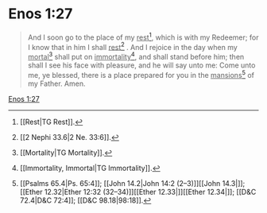 # Enos 1:27

> And I soon go to the place of my <u>rest</u>[^a], which is with my Redeemer; for I know that in him I shall <u>rest</u>[^b] . And I rejoice in the day when my <u>mortal</u>[^c] shall put on <u>immortality</u>[^d], and shall stand before him; then shall I see his face with pleasure, and he will say unto me: Come unto me, ye blessed, there is a place prepared for you in the <u>mansions</u>[^e] of my Father. Amen.

[Enos 1:27](https://www.churchofjesuschrist.org/study/scriptures/bofm/enos/1?lang=eng&id=p27#p27)


[^a]: [[Rest|TG Rest]].  
[^b]: [[2 Nephi 33.6|2 Ne. 33:6]].  
[^c]: [[Mortality|TG Mortality]].  
[^d]: [[Immortality, Immortal|TG Immortality]].  
[^e]: [[Psalms 65.4|Ps. 65:4]]; [[John 14.2|John 14:2 (2–3)]][[John 14.3|]]; [[Ether 12.32|Ether 12:32 (32–34)]][[Ether 12.33|]][[Ether 12.34|]]; [[D&C 72.4|D&C 72:4]]; [[D&C 98.18|98:18]].  
